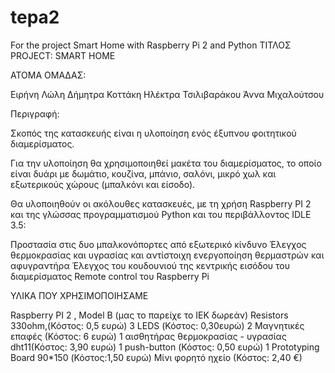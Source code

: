 # tepa2
For the project Smart Home with Raspberry Pi 2 and Python
ΤΙΤΛΟΣ PROJECT: SMART HOME

ΑΤΟΜΑ ΟΜΑΔΑΣ:

Ειρήνη Λώλη
Δήμητρα Κοττάκη
Ηλέκτρα Τσιλιβαράκου
Άννα Μιχαλούτσου

Περιγραφή:

Σκοπός της κατασκευής είναι η υλοποίηση ενός έξυπνου φοιτητικού διαμερίσματος.

Για την υλοποίηση θα χρησιμοποιηθεί μακέτα του διαμερίσματος, το οποίο είναι δυάρι με δωμάτιο, κουζίνα, μπάνιο, σαλόνι, μικρό χωλ και εξωτερικούς χώρους (μπαλκόνι και είσοδο).

Θα υλοποιηθούν οι ακόλουθες κατασκευές, με τη χρήση Raspberry PI 2 και της γλώσσας προγραμματισμού Python και του περιβάλλοντος IDLE 3.5:

Προστασία στις δυο μπαλκονόπορτες από εξωτερικό κίνδυνο
Έλεγχος θερμοκρασίας και υγρασίας και αντίστοιχη ενεργοποίηση θερμαστρών και αφυγραντήρα
Έλεγχος του κουδουνιού της κεντρικής εισόδου του διαμερίσματος
Remote control του Raspberry Pi


ΥΛΙΚΑ ΠΟΥ ΧΡΗΣΙΜΟΠΟΙΗΣΑΜΕ

Raspberry PI 2 , Model B (μας το παρείχε το ΙΕΚ δωρεάν)
Resistors 330ohm,(Κόστος: 0,5 ευρώ)
3 LEDS (Κόστος: 0,30ευρώ)
2 Μαγνητικές επαφές (Κόστος: 6 ευρώ)
1 αισθητήρας θερμοκρασίας - υγρασίας dht11(Κόστος: 3,90 ευρώ)
1 push-button (Κόστος: 0,50 ευρώ)
1 Prototyping Board 90*150 (Κόστος:1,50 ευρώ)
Μίνι φορητό ηχείο (Κόστος: 2,40 €) 
